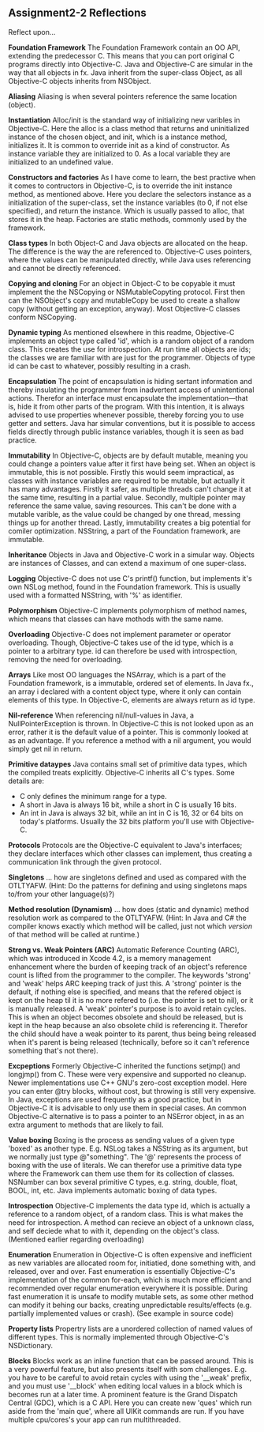 Assignment2-2 Reflections
-------------------------

Reflect upon...

**Foundation Framework**
 The Foundation Framework contain an OO API, extending the predecessor
 C. This means that you can port original C programs directly into
 Objective-C.
 Java and Objective-C are simular in the way that all objects in fx. Java inherit
 from the super-class Object, as all Objective-C objects inherits from
 NSObject.

**Aliasing**
 Aliasing is when several pointers reference the same location (object).

**Instantiation**
 Alloc/init is the standard way of initializing new varibles in
 Objective-C. Here the alloc is a class method that returns and
 uninitialized instance of the chosen object, and init, which is a
 instance method, initializes it. It is common to override init as a
 kind of constructor. As instance variable they are initialized to 0.
 As a local variable they are initialized to an undefined value.

**Constructors and factories**
 As I have come to learn, the best practive when it comes to
 contructors in Objective-C, is to override the init instance
 method, as mentioned above. Here you declare the selectors instance
 as a initialization of the super-class, set the instance variables
 (to 0, if not else specified), and return the instance. Which is
 usually passed to alloc, that stores it in the heap.
 Factories are static methods, commonly used by the framework.

**Class types**
 In both Object-C and Java objects are allocated on the heap. The
 difference is the way the are referenced to. Objective-C uses
 pointers, where the values can be manipulated directly, while Java
 uses referencing and cannot be directly referenced.

**Copying and cloning**
 For an object in Object-C to be copyable it must implement the the
 NSCopying or NSMutableCopyting protocol. First then can the NSObject's
 copy and mutableCopy be used to create a shallow copy (without getting
 an exception, anyway). Most Objective-C classes conform NSCopying.

**Dynamic typing**
 As mentioned elsewhere in this readme, Objective-C implements an
 object type called 'id', which is a random object of a random class.
 This creates the use for introspection. At run time all objects are
 ids; the classes we are familiar with are just for the programmer.
 Objects of type id can be cast to whatever, possibly resulting in a
 crash.

**Encapsulation**
 The point of encapsulation is hiding sertant information and thereby
 insulating the programmer from inadvertent access of unintentional
 actions. Therefor an interface must encapsulate the
 implementation—that is, hide it from other parts of the program.
 With this intention, it is always advised to use properties whenever
 possible, thereby forcing you to use getter and setters.
 Java har simular conventions, but it is possible to access fields
 directly through public instance variables, though it is seen as bad practice.

**Immutability**
 In Objective-C, objects are by default mutable, meaning you could
 change a pointers value after it first have being set. When an object
 is immutable, this is not possible. Firstly this would seem
 impractical, as classes with instance variables are required to be
 mutable, but actually it has many advantages. Firstly it safer, as
 multiple threads can't change it at the same time, resulting in a
 partial value. Secondly, multiple pointer may reference the same
 value, saving resources. This can't be done with a mutable varible,
 as the value could be changed by one thread, messing things up for
 another thread. Lastly, immutability creates a big potential for
 comiler optimization.
 NSString, a part of the Foundation framework, are immutable.

**Inheritance**
 Objects in Java and Objective-C work in a simular way. Objects are
 instances of Classes, and can extend a maximum of one super-class.

**Logging**
 Objective-C does not use C's printf() function, but implements it's
 own NSLog method, found in the Foundation framework. This is usually
 used with a formatted NSString, with '%' as identifier.

**Polymorphism**
 Objective-C implements polymorphism of method names, which means
 that classes can have mothods with the same name.

**Overloading**
 Objective-C does not implement parameter or operator overloading.
 Though, Objective-C takes use of the id type, which is a pointer to
 a arbitrary type. id can therefore be used with introspection,
 removing the need for overloading.

**Arrays**
 Like most OO languages the NSArray, which is a part of the
 Foundation framework, is a immutable, ordered set of elements. In
 Java fx., an array i declared with a content object type, where it
 only can contain elements of this type. In Objective-C, elements
 are always return as id type.

**Nil-reference**
 When referencing nil/null-values in Java, a NullPointerException is
 thrown. In Objective-C this is not looked upon as an error, rather
 it is the default value of a pointer. This is commonly looked at as
 an advantage. If you reference a method with a nil argument, you
 would simply get nil in return.

**Primitive dataypes**
 Java contains small set of primitive data types, which the compiled
 treats explicitly. Objective-C inherits all C's types. Some details
 are:
 * C only defines the minimum range for a type.
 * A short in Java is always 16 bit, while a short in C is usually 16 bits.
 * An int in Java is always 32 bit, while an int in C is 16, 32 or 64
   bits on today's platforms. Usually the 32 bits platform you'll use
   with Objective-C.

**Protocols**
 Protocols are the Objective-C equivalent to Java's interfaces; they
 declare interfaces which other classes can implement, thus creating
 a communication link through the given protocol.

**Singletons**
 ... how are singletons defined and used as compared with the
 OTLTYAFW. (Hint: Do the patterns for defining and using singletons maps
 to/from your other language(s)?)

**Method resolution (Dynamism)**
 ... how does (static and dynamic) method resolution work as
 compared to the OTLTYAFW.  (Hint: In Java and C# the compiler knows
 exactly which method will be called, just not which *version* of
 that method will be called at runtime.)

**Strong vs. Weak Pointers (ARC)**
 Automatic Reference Counting (ARC), which was introduced in Xcode
 4.2, is a memory management enhancement where the burden of keeping
 track of an object's reference count is lifted from the programmer
 to the compiler. The keywords 'strong' and 'weak' helps ARC keeping
 track of just this.
 A 'strong' pointer is the default, if nothing else is specified,
 and means that the refered object is kept on the heap til it is no
 more refered to (i.e. the pointer is set to nil), or it is manually
 released.
 A 'weak' pointer's purpose is to avoid retain cycles. This is when
 an object becomes obsolete and should be released, but is kept in
 the heap because an also obsolete child is referencing it. Therefor
 the child should have a weak pointer to its parent, thus being
 being released when it's parent is being released (technically,
 before so it can't reference something that's not there).

**Excpeptions**
 Formerly Objective-C inherited the functions setjmp() and longjmp()
 from C. These were very expensive and supported no cleanup. Newer
 implementations use C++ GNU's zero-cost exception model. Here you
 can enter @try blocks, without cost, but throwing is still very
 expensive.
 In Java, exceptions are used frequently as a good practice, but in
 Objective-C it is advisable to only use them in special cases.
 An common Objective-C alternative is to pass a pointer to an
 NSError object, in as an extra argument to methods that are likely
 to fail.

**Value boxing**
 Boxing is the process as sending values of a given type 'boxed' as another
 type. E.g. NSLog takes a NSString as its argument, but we normally
 just type @"something". The '@' represents the process of boxing with
 the use of literals. We can therefor use a primitive data type where
 the Framework can them use them for its collection of classes.
 NSNumber can box several primitive C types, e.g. string, double,
 float, BOOL, int, etc.
 Java implements automatic boxing of data types.

**Introspection**
 Objective-C implements the data type id, which is actually a
 reference to a random object, of a random class. This is what makes
 the need for introspection. A method can recieve an object of a
 unknown class, and self deciede what to with it, depending on the
 object's class. (Mentioned earlier regarding overloading)

**Enumeration**
 Enumeration in Objective-C is often expensive and inefficient as
 new variables are allocated room for, initiatied, done something
 with, and released, over and over. Fast enumeration is essentially
 Objective-C's implementation of the common for-each, which is much
 more efficient and recommended over regular enumeration everywhere
 it is possible.
 During fast enumeration it is unsafe to modify mutable sets, as
 some other method can modify it behing our backs, creating
 unpredictable results/effects (e.g. partially implemented values or
 crash).
 (See example in source code)

**Property lists**
 Propertry lists are a unordered collection of named values of
 different types. This is normally implemented through Objective-C's
 NSDictionary.

**Blocks**
 Blocks work as an inline function that can be passed around. This
 is a very powerful feature, but also presents itself with som
 challenges. E.g. you have to be careful to avoid retain cycles with
 using the '__weak' prefix, and you must use '__block' when editing
 local values in a block which is becomes run at a later time.
 A prominent feature is the Grand Dispatch Central (GDC), which is a C
 API. Here you can create new 'ques' which run aside from the 'main
 que', where all UIKit commands are run. If you have multiple
 cpu/cores's your app can run multithreaded.
